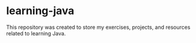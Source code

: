 # learning-java
This repository was created to store my exercises, projects, and resources related to learning Java.
